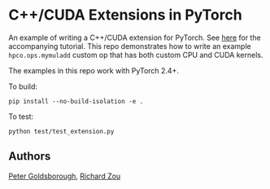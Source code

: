# C++/CUDA Extensions in PyTorch

An example of writing a C++/CUDA extension for PyTorch. See
[here](https://pytorch.org/tutorials/advanced/cpp_custom_ops.html) for the accompanying tutorial.
This repo demonstrates how to write an example `hpco.ops.mymuladd`
custom op that has both custom CPU and CUDA kernels.

The examples in this repo work with PyTorch 2.4+.

To build:

```
pip install --no-build-isolation -e .
```

To test:

```
python test/test_extension.py
```

## Authors

[Peter Goldsborough](https://github.com/goldsborough), [Richard Zou](https://github.com/zou3519)

